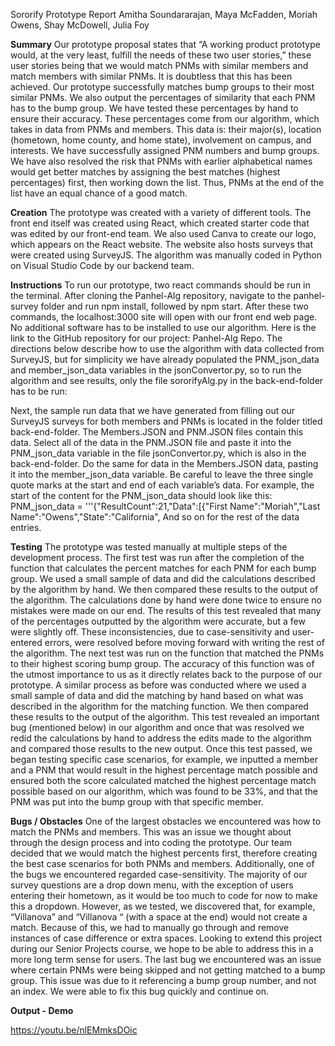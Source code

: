 Sororify Prototype Report
Amitha Soundararajan, Maya McFadden, Moriah Owens, Shay McDowell, Julia Foy

**Summary**
Our prototype proposal states that “A working product prototype would, at the very least, fulfill the needs of these two user stories,” these user stories being that we would match PNMs with similar members and match members with similar PNMs. It is doubtless that this has been achieved. Our prototype successfully matches bump groups to their most similar PNMs. We also output the percentages of similarity that each PNM has to the bump group. We have tested these percentages by hand to ensure their accuracy. These percentages come from our algorithm, which takes in data from PNMs and members. This data is: their major(s), location (hometown, home county, and home state), involvement on campus, and interests. We have successfully assigned PNM numbers and bump groups. We have also resolved the risk that PNMs with earlier alphabetical names would get better matches by assigning the best matches (highest percentages) first, then working down the list. Thus, PNMs at the end of the list have an equal chance of a good match. 

**Creation**
The prototype was created with a variety of different tools. The front end itself was created using React, which created starter code that was edited by our front-end team.  We also used Canva to create our logo, which appears on the React website. The website also hosts surveys that were created using SurveyJS. The algorithm was manually coded in Python on Visual Studio Code by our backend team.

**Instructions**
To run our prototype, two react commands should be run in the terminal. After cloning the Panhel-Alg repository, navigate to the panhel-survey folder and run npm install, followed by npm start. After these two commands, the localhost:3000 site will open with our front end web page. No additional software has to be installed to use our algorithm. Here is the link to the GitHub repository for our project: Panhel-Alg Repo. The directions below describe how to use the algorithm with data collected from SurveyJS, but for simplicity we have already populated the PNM_json_data and member_json_data variables in the jsonConvertor.py, so to run the algorithm and see results, only the file sororifyAlg.py in the back-end-folder has to be run:

Next, the sample run data that we have generated from filling out our SurveyJS surveys for both members and PNMs is located in the folder titled back-end-folder. The Members.JSON and PNM.JSON files contain this data. Select all of the data in the PNM.JSON file and paste it into the PNM_json_data variable in the file jsonConvertor.py, which is also in the back-end-folder. Do the same for data in the Members.JSON data, pasting it into the member_json_data variable. Be careful to leave the three single quote marks at the start and end of each variable’s data. For example, the start of the content for the PNM_json_data should look like this: 
PNM_json_data = '''{"ResultCount":21,"Data":[{"First Name":"Moriah","Last Name":"Owens","State":"California",
And so on for the rest of the data entries. 

**Testing**
The prototype was tested manually at multiple steps of the development process. The first test was run after the completion of the function that calculates the percent matches for each PNM for each bump group. We used a small sample of data and did the calculations described by the algorithm by hand. We then compared these results to the output of the algorithm. The calculations done by hand were done twice to ensure no mistakes were made on our end. The results of this test revealed that many of the percentages outputted by the algorithm were accurate, but a few were slightly off. These inconsistencies, due to case-sensitivity and user-entered errors, were resolved before moving forward with writing the rest of the algorithm. The next test was run on the function that matched the PNMs to their highest scoring bump group. The accuracy of this function was of the utmost importance to us as it directly relates back to the purpose of our prototype. A similar process as before was conducted where we used a small sample of data and did the matching by hand based on what was described in the algorithm for the matching function. We then compared these results to the output of the algorithm. This test revealed an important bug (mentioned below) in our algorithm and once that was resolved we redid the calculations by hand to address the edits made to the algorithm and compared those results to the new output. Once this test passed, we began testing specific case scenarios, for example, we inputted a member and a PNM that would result in the highest percentage match possible and ensured both the score calculated matched the highest percentage match possible based on our algorithm, which was found to be 33%, and that the PNM was put into the bump group with that specific member. 

**Bugs / Obstacles**
One of the largest obstacles we encountered was how to match the PNMs and members. This was an issue we thought about through the design process and into coding the prototype. Our team decided that we would match the highest percents first, therefore creating the best case scenarios for both PNMs and members. Additionally, one of the bugs we encountered regarded case-sensitivity. The majority of our survey questions are a drop down menu, with the exception of users entering their hometown, as it would be too much to code for now to make this a dropdown. However, as we tested, we discovered that, for example, “Villanova” and “Villanova “ (with a space at the end) would not create a match. Because of this, we had to manually go through and remove instances of case difference or extra spaces. Looking to extend this project during our Senior Projects course, we hope to be able to address this in a more long term sense for users. The last bug we encountered was an issue where certain PNMs were being skipped and not getting matched to a bump group. This issue was due to it referencing a bump group number, and not an index. We were able to fix this bug quickly and continue on. 

**Output - Demo**

https://youtu.be/nlEMmksDOic

